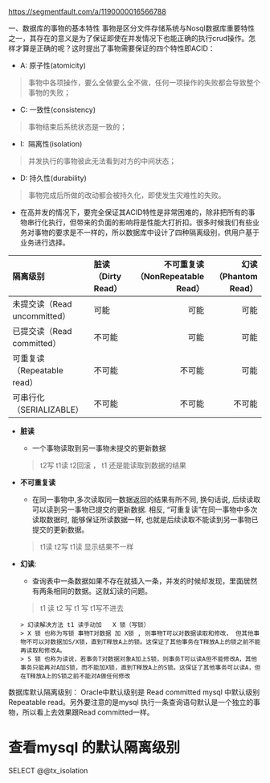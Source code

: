 https://segmentfault.com/a/1190000016566788


一、数据库的事物的基本特性
事物是区分文件存储系统与Nosql数据库重要特性之一，其存在的意义是为了保证即使在并发情况下也能正确的执行crud操作。怎样才算是正确的呢？这时提出了事物需要保证的四个特性即ACID：
* A: 原子性(atomicity)
>事物中各项操作，要么全做要么全不做，任何一项操作的失败都会导致整个事物的失败；
* C: 一致性(consistency)
>事物结束后系统状态是一致的；
* I:  隔离性(isolation)
>并发执行的事物彼此无法看到对方的中间状态；
* D: 持久性(durability)
>事物完成后所做的改动都会被持久化，即使发生灾难性的失败。

* 在高并发的情况下，要完全保证其ACID特性是非常困难的，除非把所有的事物串行化执行，但带来的负面的影响将是性能大打折扣。很多时候我们有些业务对事物的要求是不一样的，所以数据库中设计了四种隔离级别，供用户基于业务进行选择。

|隔离级别|	脏读（Dirty Read）	|不可重复读（NonRepeatable Read）|	幻读（Phantom Read）|
|:-----|:-----|-----:|-----:|
|未提交读（Read uncommitted）	|可能	|可能|	可能|
|已提交读（Read committed）	|不可能	|可能|	可能|
|可重复读（Repeatable read）|	不可能	|不可能|	可能|
|可串行化（SERIALIZABLE）	|不可能	|不可能	|不可能|

* **脏读**
   * 一个事物读取到另一事物未提交的更新数据    
  > t2写 t1读  t2回滚 ，  t1 还是能读取到数据的结果
* **不可重复读**
  * 在同一事物中,多次读取同一数据返回的结果有所不同, 换句话说, 后续读取可以读到另一事物已提交的更新数据. 相反, “可重复读”在同一事物中多次读取数据时, 能够保证所读数据一样, 也就是后续读取不能读到另一事物已提交的更新数据。
  >  t1读 t2写 t1读 显示结果不一样
* **幻读**:
  * 查询表中一条数据如果不存在就插入一条，并发的时候却发现，里面居然有两条相同的数据。这就幻读的问题。 
  > t1 读 t2 写   t1 写     t1写不进去
  
  ```
  > 幻读解决方法 t1 读手动加   X 锁（写锁）
  > X 锁 也称为写锁 事物T对数据 加 X锁 , 则事物T可以对数据读取和修改， 但其他事物不可以对数据加S/X锁，直到T释放A上的锁。这保证了其他事务在T释放A上的锁之前不能再读取和修改A。
  > S 锁 也称为读说，若事务T对数据对象A加上S锁，则事务T可以读A但不能修改A，其他事务只能再对A加S锁，而不能加X锁，直到T释放A上的S锁。这保证了其他事务可以读A，但在T释放A上的S锁之前不能对A做任何修改
  ```
数据库默认隔离级别：
Oracle中默认级别是 Read committed
mysql 中默认级别 Repeatable read。另外要注意的是mysql 执行一条查询语句默认是一个独立的事物，所以看上去效果跟Read committed一样。
# 查看mysql 的默认隔离级别
SELECT @@tx_isolation

